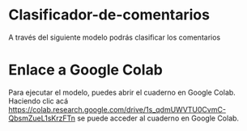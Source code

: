 # Clasificador-de-comentarios
A través del siguiente modelo podrás clasificar los comentarios
# Enlace a Google Colab
Para ejecutar el modelo, puedes abrir el cuaderno en Google Colab. Haciendo clic acá https://colab.research.google.com/drive/1s_qdmUWVTU0CvmC-QbsmZueL1sKrzFTn se puede acceder al cuaderno en Google Colab.
